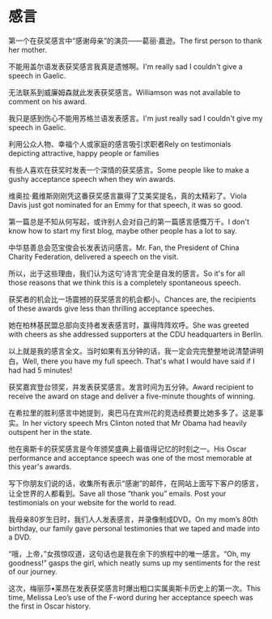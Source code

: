 # 感言

<p><span class="chinese">第一个在获奖感言中“感谢母亲”的演员——葛丽·嘉逊。</span><span class="english">The first person to thank her mother.</span></p>

<p><span class="chinese">不能用盖尔语发表获奖感言我真是遗憾啊。</span><span class="english">I'm really sad I couldn't give a speech in Gaelic.</span></p>

<p><span class="chinese">无法联系到威廉姆森就此发表获奖感言。</span><span class="english">Williamson was not available to comment on his award.</span></p>

<p><span class="chinese">我只是感到伤心不能用苏格兰语发表感言。</span><span class="english">I'm just really sad I couldn't give my speech in Gaelic.</span></p>

<p><span class="chinese">利用公众人物、幸福个人或家庭的感言吸引求职者</span><span class="english">Rely on testimonials depicting attractive, happy people or families</span></p>

<p><span class="chinese">有些人喜欢在获奖时发表一个深情的获奖感言。</span><span class="english">Some people like to make a gushy acceptance speech when they win awards.</span></p>

<p><span class="chinese">维奥拉·戴维斯刚刚凭这番获奖感言赢得了艾美奖提名，真的太精彩了。</span><span class="english">Viola Davis just got nominated for an Emmy for that speech, it was so good.</span></p>

<p><span class="chinese">第一篇总是不知从何写起，或许别人会对自己的第一篇感言感慨万千。</span><span class="english">I don't know how to start my first blog, maybe other people has a lot to say.</span></p>

<p><span class="chinese">中华慈善总会范宝俊会长发表访问感言。</span><span class="english">Mr. Fan, the President of China Charity Federation, delivered a speech on the visit.</span></p>

<p><span class="chinese">所以，出于这些理由，我们认为这句‘诗言’完全是自发的感言。</span><span class="english">So it's for all those reasons that we think this is a completely spontaneous speech.</span></p>

<p><span class="chinese">获奖者的机会比一场震撼的获奖感言的机会都小。</span><span class="english">Chances are, the recipients of these awards give less than thrilling acceptance speeches.</span></p>

<p><span class="chinese">她在柏林基民盟总部向支持者发表感言时，赢得阵阵欢呼。</span><span class="english">She was greeted with cheers as she addressed supporters at the CDU headquarters in Berlin.</span></p>

<p><span class="chinese">以上就是我的感言全文。当时如果有五分钟的话，我一定会完完整整地说清楚讲明白。</span><span class="english">Well, there you have my full speech. That's what I would have said if I had had 5 minutes!</span></p>

<p><span class="chinese">获奖嘉宾登台领奖，并发表获奖感言。发言时间为五分钟。</span><span class="english">Award recipient to receive the award on stage and deliver a five-minute thoughts of winning.</span></p>

<p><span class="chinese">在希拉里的胜利感言中她提到，奥巴马在宾州花的竞选经费要比她多多了。这是事实。</span><span class="english">In her victory speech Mrs Clinton noted that Mr Obama had heavily outspent her in the state.</span></p>

<p><span class="chinese">他在奥斯卡的获奖感言是今年颁奖盛典上最值得记忆的时刻之一。</span><span class="english">His Oscar performance and acceptance speech was one of the most memorable at this year's awards.</span></p>

<p><span class="chinese">写下你朋友们说的话，收集所有表示“感谢”的邮件，在网站上面写下客户的感言，让全世界的人都看到。</span><span class="english">Save all those “thank you” emails. Post your testimonials on your website for the world to read.</span></p>

<p><span class="chinese">我母亲80岁生日时，我们人人发表感言，并录像制成DVD。</span><span class="english">On my mom’s 80th birthday, our family gave personal testimonies that we taped and made into a DVD.</span></p>

<p><span class="chinese">“哦，上帝，”女孩惊叹道，这句话也是我在余下的旅程中的唯一感言。</span><span class="english">“Oh, my goodness!” gasps the girl, which neatly sums up my sentiments for the rest of our journey.</span></p>

<p><span class="chinese">这次，梅丽莎•莱昂在发表获奖感言时爆出粗口实属奥斯卡历史上的第一次。</span><span class="english">This time, Melissa Leo’s use of the F-word during her acceptance speech was the first in Oscar history.</span></p>

